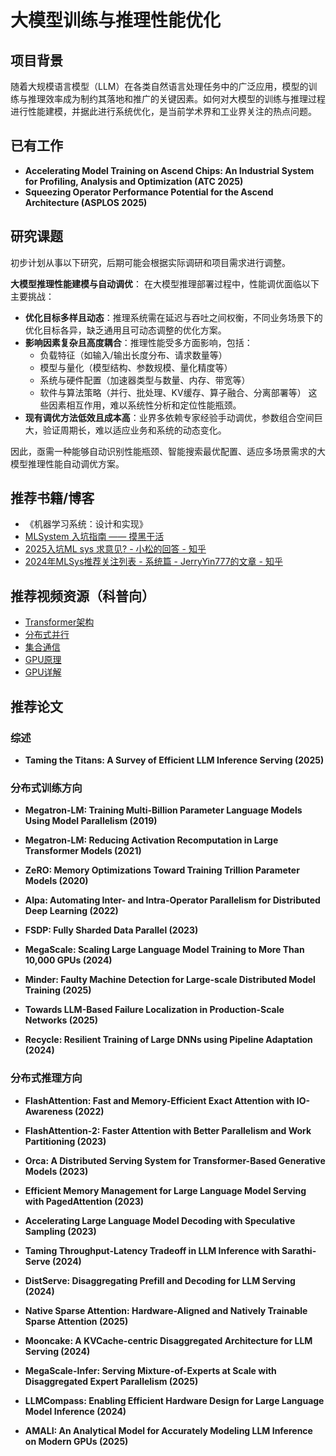 # 大模型训练与推理性能优化

## 项目背景

随着大规模语言模型（LLM）在各类自然语言处理任务中的广泛应用，模型的训练与推理效率成为制约其落地和推广的关键因素。如何对大模型的训练与推理过程进行性能建模，并据此进行系统优化，是当前学术界和工业界关注的热点问题。

## 已有工作

- **Accelerating Model Training on Ascend Chips: An Industrial System for Profiling, Analysis and Optimization (ATC 2025)**
- **Squeezing Operator Performance Potential for the Ascend Architecture (ASPLOS 2025)**

## 研究课题
初步计划从事以下研究，后期可能会根据实际调研和项目需求进行调整。

**大模型推理性能建模与自动调优**：
在大模型推理部署过程中，性能调优面临以下主要挑战：

- **优化目标多样且动态**：推理系统需在延迟与吞吐之间权衡，不同业务场景下的优化目标各异，缺乏通用且可动态调整的优化方案。
- **影响因素复杂且高度耦合**：推理性能受多方面影响，包括：
    - 负载特征（如输入/输出长度分布、请求数量等）
    - 模型与量化（模型结构、参数规模、量化精度等）
    - 系统与硬件配置（加速器类型与数量、内存、带宽等）
    - 软件与算法策略（并行、批处理、KV缓存、算子融合、分离部署等）
    这些因素相互作用，难以系统性分析和定位性能瓶颈。
- **现有调优方法低效且成本高**：业界多依赖专家经验手动调优，参数组合空间巨大，验证周期长，难以适应业务和系统的动态变化。

因此，亟需一种能够自动识别性能瓶颈、智能搜索最优配置、适应多场景需求的大模型推理性能自动调优方案。

## 推荐书籍/博客
- 《机器学习系统：设计和实现》
- [MLSystem 入坑指南 —— 摸黑干活](https://fazzie-key.cool/2023/02/21/MLsys/)
- [2025入坑ML sys 求意见? - 小松的回答 - 知乎](https://www.zhihu.com/question/7717321708/answer/1904210395952033872)
- [2024年MLSys推荐关注列表 - 系统篇 - JerryYin777的文章 - 知乎](https://zhuanlan.zhihu.com/p/13621083399)

## 推荐视频资源（科普向）
- [Transformer架构](https://space.bilibili.com/517221395/lists/2306922?type=season)
- [分布式并行](https://space.bilibili.com/517221395/lists/2646919?type=season)
- [集合通信](https://space.bilibili.com/517221395/lists/3130927?type=season)
- [GPU原理](https://space.bilibili.com/517221395/lists/1282451?type=season)
- [GPU详解](https://space.bilibili.com/517221395/lists/1388713?type=season)

## 推荐论文

### 综述
- **Taming the Titans: A Survey of Efficient LLM Inference Serving (2025)**

### 分布式训练方向

- **Megatron-LM: Training Multi-Billion Parameter Language Models Using Model Parallelism (2019)**  

- **Megatron-LM: Reducing Activation Recomputation in Large Transformer Models (2021)**

- **ZeRO: Memory Optimizations Toward Training Trillion Parameter Models (2020)**  
   
- **Alpa: Automating Inter- and Intra-Operator Parallelism for Distributed Deep Learning (2022)**  

- **FSDP: Fully Sharded Data Parallel (2023)**  

- **MegaScale: Scaling Large Language Model Training to More Than 10,000 GPUs (2024)**

- **Minder: Faulty Machine Detection for Large-scale Distributed Model Training (2025)**

- **Towards LLM-Based Failure Localization in Production-Scale Networks (2025)**

- **Recycle: Resilient Training of Large DNNs using Pipeline Adaptation (2024)**

### 分布式推理方向
- **FlashAttention: Fast and Memory-Efficient Exact Attention with IO-Awareness (2022)**  

- **FlashAttention-2: Faster Attention with Better Parallelism and Work Partitioning (2023)**  

- **Orca: A Distributed Serving System for Transformer-Based Generative Models (2023)**  

- **Efficient Memory Management for Large Language Model Serving with PagedAttention (2023)**  

- **Accelerating Large Language Model Decoding with Speculative Sampling (2023)**
  
- **Taming Throughput-Latency Tradeoff in LLM Inference with Sarathi-Serve (2024)**  

- **DistServe: Disaggregating Prefill and Decoding for LLM Serving (2024)**  

- **Native Sparse Attention: Hardware-Aligned and Natively Trainable Sparse Attention (2025)**

- **Mooncake: A KVCache-centric Disaggregated Architecture for LLM Serving (2024)**

- **MegaScale-Infer: Serving Mixture-of-Experts at Scale with Disaggregated Expert Parallelism (2025)**  

- **LLMCompass: Enabling Efficient Hardware Design for Large Language Model Inference (2024)**

- **AMALI: An Analytical Model for Accurately Modeling LLM Inference on Modern GPUs (2025)**
